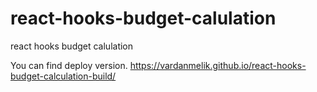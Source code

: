 # react-hooks-budget-calulation
react hooks budget calulation

You can find deploy version.
https://vardanmelik.github.io/react-hooks-budget-calculation-build/
